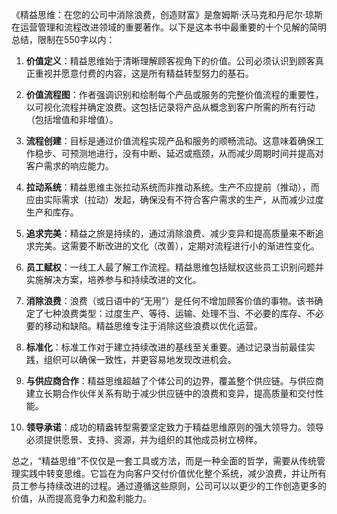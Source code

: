 《精益思维：在您的公司中消除浪费，创造财富》是詹姆斯·沃马克和丹尼尔·琼斯在运营管理和流程改进领域的重要著作。以下是这本书中最重要的十个见解的简明总结，限制在550字以内：

1. **价值定义**：精益思维始于清晰理解顾客视角下的价值。公司必须认识到顾客真正重视并愿意付费的内容，这是所有精益转型努力的基石。

2. **价值流程图**：作者强调识别和绘制每个产品或服务的完整价值流程的重要性，以可视化流程并确定浪费。这包括记录将产品从概念到客户所需的所有行动（包括增值和非增值）。

3. **流程创建**：目标是通过价值流程实现产品和服务的顺畅流动。这意味着确保工作稳步、可预测地进行，没有中断、延迟或瓶颈，从而减少周期时间并提高对客户需求的响应能力。

4. **拉动系统**：精益思维主张拉动系统而非推动系统。生产不应提前（推动），而应由实际需求（拉动）发起，确保没有不符合客户需求的生产，从而减少过度生产和库存。

5. **追求完美**：精益之旅是持续的，通过消除浪费、减少变异和提高质量来不断追求完美。这需要不断改进的文化（改善），定期对流程进行小的渐进性变化。

6. **员工赋权**：一线工人最了解工作流程。精益思维包括赋权这些员工识别问题并实施解决方案，培养参与和持续改进的文化。

7. **消除浪费**：浪费（或日语中的“无用”）是任何不增加顾客价值的事物。该书确定了七种浪费类型：过度生产、等待、运输、处理不当、不必要的库存、不必要的移动和缺陷。精益思维专注于消除这些浪费以优化运营。

8. **标准化**：标准工作对于建立持续改进的基线至关重要。通过记录当前最佳实践，组织可以确保一致性，并更容易地发现改进机会。

9. **与供应商合作**：精益思维超越了个体公司的边界，覆盖整个供应链。与供应商建立长期合作伙伴关系有助于减少供应链中的浪费和变异，提高质量和交付性能。

10. **领导承诺**：成功的精盎转型需要坚定致力于精益思维原则的强大领导力。领导必须提供愿景、支持、资源，并为组织的其他成员树立榜样。

总之，“精益思维”不仅仅是一套工具或方法，而是一种全面的哲学，需要从传统管理实践中转变思维。它旨在为向客户交付价值优化整个系统，减少浪费，并让所有员工参与持续改进的过程。通过遵循这些原则，公司可以以更少的工作创造更多的价值，从而提高竞争力和盈利能力。